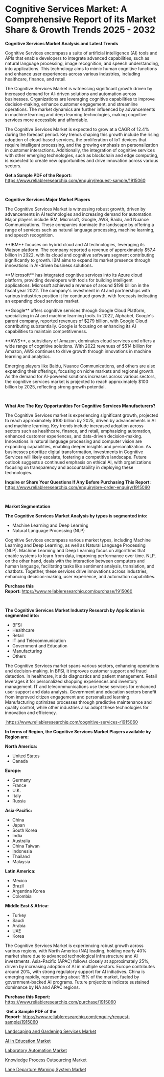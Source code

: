 <p><h1>Cognitive Services Market: A Comprehensive Report of its Market Share & Growth Trends 2025 - 2032</h1></p><p><strong>Cognitive Services Market Analysis and Latest Trends</strong></p>
<p><p>Cognitive Services encompass a suite of artificial intelligence (AI) tools and APIs that enable developers to integrate advanced capabilities, such as natural language processing, image recognition, and speech understanding, into applications. This technology aims to mimic human cognitive functions and enhance user experiences across various industries, including healthcare, finance, and retail.</p><p>The Cognitive Services Market is witnessing significant growth driven by increased demand for AI-driven solutions and automation across businesses. Organizations are leveraging cognitive capabilities to improve decision-making, enhance customer engagement, and streamline operations. The market dynamics are further influenced by advancements in machine learning and deep learning technologies, making cognitive services more accessible and affordable.</p><p>The Cognitive Services Market is expected to grow at a CAGR of 12.4% during the forecast period. Key trends shaping this growth include the rising adoption of cloud-based services, the proliferation of IoT devices that require intelligent processing, and the growing emphasis on personalization in customer interactions. Additionally, the integration of cognitive services with other emerging technologies, such as blockchain and edge computing, is expected to create new opportunities and drive innovation across various sectors.</p></p>
<p><strong>Get a Sample PDF of the Report:&nbsp;</strong> <a href="https://www.reliableresearchiq.com/enquiry/request-sample/1915060?utm_campaign=1842&utm_medium=2&utm_source=Github&utm_content=ia&utm_term=10032025&utm_id=cognitive-services">https://www.reliableresearchiq.com/enquiry/request-sample/1915060</a></p>
<p>&nbsp;</p>
<p><strong>Cognitive Services Major Market Players</strong></p>
<p><p>The Cognitive Services Market is witnessing robust growth, driven by advancements in AI technologies and increasing demand for automation. Major players include IBM, Microsoft, Google, AWS, Baidu, and Nuance Communications. These companies dominate the landscape by offering a range of services such as natural language processing, machine learning, and speech recognition.</p><p>**IBM** focuses on hybrid cloud and AI technologies, leveraging its Watson platform. The company reported a revenue of approximately $57.4 billion in 2022, with its cloud and cognitive software segment contributing significantly to growth. IBM aims to expand its market presence through innovations in AI-driven business solutions.</p><p>**Microsoft** has integrated cognitive services into its Azure cloud platform, providing developers with tools for building intelligent applications. Microsoft achieved a revenue of around $198 billion in the fiscal year 2022. The company's investment in AI and partnerships with various industries position it for continued growth, with forecasts indicating an expanding cloud services market.</p><p>**Google** offers cognitive services through Google Cloud Platform, specializing in AI and machine learning tools. In 2022, Alphabet, Google's parent company, reported revenues of $279 billion, with Google Cloud contributing substantially. Google is focusing on enhancing its AI capabilities to maintain competitiveness.</p><p>**AWS**, a subsidiary of Amazon, dominates cloud services and offers a wide range of cognitive solutions. With 2022 revenues of $514 billion for Amazon, AWS continues to drive growth through innovations in machine learning and analytics.</p><p>Emerging players like Baidu, Nuance Communications, and others are also expanding their offerings, focusing on niche markets and regional growth. As the demand for AI-powered solutions increases across various sectors, the cognitive services market is projected to reach approximately $100 billion by 2025, reflecting strong growth potential.</p></p>
<p>&nbsp;</p>
<p><strong>What Are The Key Opportunities For Cognitive Services Manufacturers?</strong></p>
<p><p>The Cognitive Services market is experiencing significant growth, projected to reach approximately $100 billion by 2025, driven by advancements in AI and machine learning. Key trends include increased adoption across sectors such as healthcare, finance, and retail, emphasizing automation, enhanced customer experiences, and data-driven decision-making. Innovations in natural language processing and computer vision are expanding capabilities, enabling deeper insights and personalization. As businesses prioritize digital transformation, investments in Cognitive Services will likely escalate, fostering a competitive landscape. Future outlook suggests a continued emphasis on ethical AI, with organizations focusing on transparency and accountability in deploying these technologies.</p></p>
<p><strong>Inquire or Share Your Questions If Any Before Purchasing This Report:</strong> <a href="https://www.reliableresearchiq.com/enquiry/pre-order-enquiry/1915060?utm_campaign=1842&utm_medium=2&utm_source=Github&utm_content=ia&utm_term=10032025&utm_id=cognitive-services">https://www.reliableresearchiq.com/enquiry/pre-order-enquiry/1915060</a></p>
<p>&nbsp;</p>
<p><strong>Market Segmentation</strong></p>
<p><strong>The Cognitive Services Market Analysis by types is segmented into:</strong></p>
<p><ul><li>Machine Learning and Deep Learning</li><li>Natural Language Processing (NLP)</li></ul></p>
<p><p>Cognitive Services encompass various market types, including Machine Learning and Deep Learning, as well as Natural Language Processing (NLP). Machine Learning and Deep Learning focus on algorithms that enable systems to learn from data, improving performance over time. NLP, on the other hand, deals with the interaction between computers and human language, facilitating tasks like sentiment analysis, translation, and chatbots. Together, these services drive innovations across industries, enhancing decision-making, user experience, and automation capabilities.</p></p>
<p><strong>Purchase this Report:&nbsp;</strong><a href="https://www.reliableresearchiq.com/purchase/1915060?utm_campaign=1842&utm_medium=2&utm_source=Github&utm_content=ia&utm_term=10032025&utm_id=cognitive-services">https://www.reliableresearchiq.com/purchase/1915060</a></p>
<p>&nbsp;</p>
<p><strong>The Cognitive Services Market Industry Research by Application is segmented into:</strong></p>
<p><ul><li>BFSI</li><li>Healthcare</li><li>Retail</li><li>IT and Telecommunication</li><li>Government and Education</li><li>Manufacturing</li><li>Others</li></ul></p>
<p><p>The Cognitive Services market spans various sectors, enhancing operations and decision-making. In BFSI, it improves customer support and fraud detection. In healthcare, it aids diagnostics and patient management. Retail leverages it for personalized shopping experiences and inventory management. IT and telecommunications use these services for enhanced user support and data analysis. Government and education sectors benefit from improved citizen engagement and personalized learning. Manufacturing optimizes processes through predictive maintenance and quality control, while other industries also adopt these technologies for innovation and efficiency.</p></p>
<p><a href="https://www.reliableresearchiq.com/cognitive-services-r1915060?utm_campaign=1842&utm_medium=2&utm_source=Github&utm_content=ia&utm_term=10032025&utm_id=cognitive-services">&nbsp;https://www.reliableresearchiq.com/cognitive-services-r1915060</a></p>
<p><strong>In terms of Region, the Cognitive Services Market Players available by Region are:</strong></p>
<p>
    <p> <strong> North America: </strong>
        <ul>
            <li>United States</li>
            <li>Canada</li>
        </ul>
        </p> 
    <p> <strong> Europe: </strong>
        <ul>
            <li>Germany</li>
            <li>France</li>
            <li>U.K.</li>
            <li>Italy</li>
            <li>Russia</li>
        </ul>
        </p> 
    <p> <strong> Asia-Pacific: </strong>
        <ul>
            <li>China</li>
            <li>Japan</li>
            <li>South Korea</li>
            <li>India</li>
            <li>Australia</li>
            <li>China Taiwan</li>
            <li>Indonesia</li>
            <li>Thailand</li>
            <li>Malaysia</li>
        </ul>
        </p> 
    <p> <strong> Latin America: </strong>
        <ul>
            <li>Mexico</li>
            <li>Brazil</li>
            <li>Argentina Korea</li>
            <li>Colombia</li>
        </ul>
        </p> 
    <p> <strong> Middle East & Africa: </strong>
        <ul>
            <li>Turkey</li>
            <li>Saudi</li>
            <li>Arabia</li>
            <li>UAE</li>
            <li>Korea</li>
        </ul>
    </p>
    </p>
<p><p>The Cognitive Services Market is experiencing robust growth across various regions, with North America (NA) leading, holding nearly 40% market share due to advanced technological infrastructure and AI investments. Asia-Pacific (APAC) follows closely at approximately 25%, driven by increasing adoption of AI in multiple sectors. Europe contributes around 20%, with strong regulatory support for AI initiatives. China is emerging rapidly, representing about 15% of the market, fueled by government-backed AI programs. Future projections indicate sustained dominance by NA and APAC regions.</p></p>
<p><strong>Purchase this Report: </strong><a href="https://www.reliableresearchiq.com/purchase/1915060?utm_campaign=1842&utm_medium=2&utm_source=Github&utm_content=ia&utm_term=10032025&utm_id=cognitive-services">https://www.reliableresearchiq.com/purchase/1915060</a></p>
<p>&nbsp;<strong>Get a Sample PDF of the Report:&nbsp;&nbsp;</strong><a href="https://www.reliableresearchiq.com/enquiry/request-sample/1915060?utm_campaign=1842&utm_medium=2&utm_source=Github&utm_content=ia&utm_term=10032025&utm_id=cognitive-services">https://www.reliableresearchiq.com/enquiry/request-sample/1915060</a></p>
<p><strong></strong></p>
<p><p><a href="https://github.com/sternymkere4/Market-Research-Report-List-1/blob/main/landscaping-and-gardening-services-market.md?utm_campaign=1842&utm_medium=2&utm_source=Github&utm_content=ia&utm_term=10032025&utm_id=cognitive-services">Landscaping and Gardening Services Market</a></p><p><a href="https://github.com/buseknoden2b/Market-Research-Report-List-1/blob/main/ai-in-education-market.md?utm_campaign=1842&utm_medium=2&utm_source=Github&utm_content=ia&utm_term=10032025&utm_id=cognitive-services">AI in Education Market</a></p><p><a href="https://github.com/shimweummul/Market-Research-Report-List-1/blob/main/laboratory-automation-market.md?utm_campaign=1842&utm_medium=2&utm_source=Github&utm_content=ia&utm_term=10032025&utm_id=cognitive-services">Laboratory Automation Market</a></p><p><a href="https://github.com/snaikraso/Market-Research-Report-List-1/blob/main/knowledge-process-outsourcing-market.md?utm_campaign=1842&utm_medium=2&utm_source=Github&utm_content=ia&utm_term=10032025&utm_id=cognitive-services">Knowledge Process Outsourcing Market</a></p><p><a href="https://github.com/bauldlimle6h/Market-Research-Report-List-1/blob/main/lane-departure-warning-system-market.md?utm_campaign=1842&utm_medium=2&utm_source=Github&utm_content=ia&utm_term=10032025&utm_id=cognitive-services">Lane Departure Warning System Market</a></p></p>